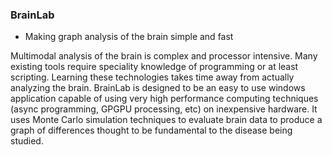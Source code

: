 ### BrainLab 
- Making graph analysis of the brain simple and fast

Multimodal analysis of the brain is complex and processor intensive.  Many existing tools require speciality knowledge of programming or at least scripting.  Learning these technologies takes time away from actually analyzing the brain.  BrainLab is designed to be an easy to use windows application capable of using very high performance computing techniques (async programming, GPGPU processing, etc) on inexpensive hardware.  It uses Monte Carlo simulation techniques to evaluate brain data to produce a graph of differences thought to be fundamental to the disease being studied.